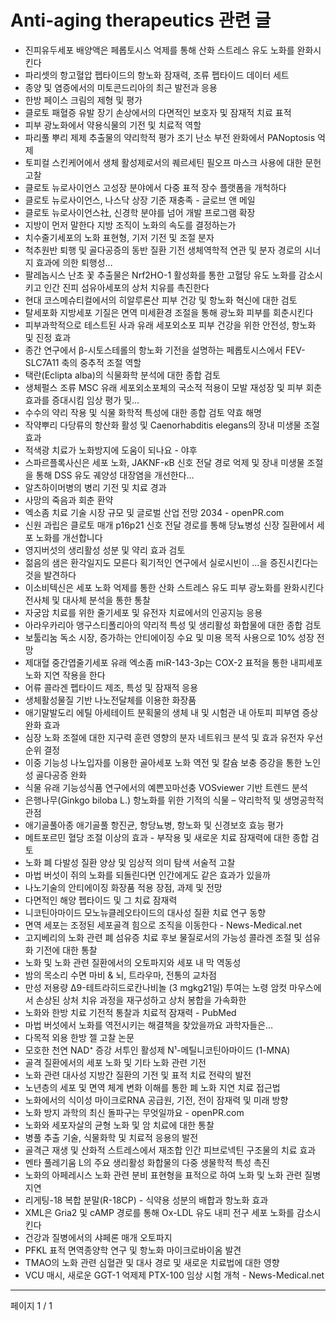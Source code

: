 # Anti-aging therapeutics 관련 글

- 진피유두세포 배양액은 페롭토시스 억제를 통해 산화 스트레스 유도 노화를 완화시킨다
- 파리셋의 항고혈압 펩타이드의 항노화 잠재력, 조류 펩타이드 데이터 세트
- 종양 및 염증에서의 미토콘드리아의 최근 발전과 응용
- 한방 페이스 크림의 제형 및 평가
- 클로토 패혈증 유발 장기 손상에서의 다면적인 보호자 및 잠재적 치료 표적
- 피부 광노화에서 약용식물의 기전 및 치료적 역할
- 파리풀 뿌리 제제 추출물의 약리학적 평가 조기 난소 부전 완화에서 PANoptosis 억제
- 토피컬 스킨케어에서 생체 활성제로서의 퀘르세틴 필오프 마스크 사용에 대한 문헌 고찰
- 클로토 뉴로사이언스 고성장 분야에서 다중 표적 장수 플랫폼을 개척하다
- 클로토 뉴로사이언스, 나스닥 상장 기준 재충족 - 글로브 앤 메일
- 클로토 뉴로사이언스社, 신경학 분야를 넘어 개발 프로그램 확장
- 지방이 먼저 말한다 지방 조직이 노화의 속도를 결정하는가
- 치수줄기세포의 노화 표현형, 기저 기전 및 조절 분자
- 척추원반 퇴행 및 골다공증의 동반 질환 기전 생체역학적 연관 및 분자 경로의 시너지 효과에 의한 퇴행성…
- 팔레놉시스 난초 꽃 추출물은 Nrf2HO-1 활성화를 통한 고혈당 유도 노화를 감소시키고 인간 진피 섬유아세포의 상처 치유를 촉진한다
- 현대 코스메슈티컬에서의 히알루론산 피부 건강 및 항노화 혁신에 대한 검토
- 탈세포화 지방세포 기질은 면역 미세환경 조절을 통해 광노화 피부를 회춘시킨다
- 피부과학적으로 테스트된 사과 유래 세포외소포 피부 건강을 위한 안전성, 항노화 및 진정 효과
- 종간 연구에서 β-시토스테롤의 항노화 기전을 설명하는 페롭토시스에서 FEV-SLC7A11 축의 중추적 조절 역할
- 택란(Eclipta alba)의 식물화학 분석에 대한 종합 검토
- 생체펄스 조류 MSC 유래 세포외소포체의 국소적 적용이 모발 재성장 및 피부 회춘 효과를 증대시킴 임상 평가 및…
- 수수의 약리 작용 및 식물 화학적 특성에 대한 종합 검토 약효 해명
- 작약뿌리 다당류의 항산화 활성 및 Caenorhabditis elegans의 장내 미생물 조절 효과
- 적색광 치료가 노화방지에 도움이 되나요 - 야후
- 스파르플록사신은 세포 노화, JAKNF-κB 신호 전달 경로 억제 및 장내 미생물 조절을 통해 DSS 유도 궤양성 대장염을 개선한다…
- 알츠하이머병의 병리 기전 및 치료 경과
- 사망의 죽음과 회춘 환약
- 엑소좀 치료 기술 시장 규모 및 글로벌 산업 전망 2034 - openPR.com
- 신원 과립은 클로토 매개 p16p21 신호 전달 경로를 통해 당뇨병성 신장 질환에서 세포 노화를 개선합니다
- 영지버섯의 생리활성 성분 및 약리 효과 검토
- 젊음의 샘은 환각일지도 모른다 획기적인 연구에서 실로시빈이 …을 증진시킨다는 것을 발견하다
- 이소비텍신은 세포 노화 억제를 통한 산화 스트레스 유도 피부 광노화를 완화시킨다 전사체 및 대사체 분석을 통한 통찰
- 자궁암 치료를 위한 줄기세포 및 유전자 치료에서의 인공지능 응용
- 아라우카리아 앵구스티폴리아의 약리적 특성 및 생리활성 화합물에 대한 종합 검토
- 보툴리눔 독소 시장, 증가하는 안티에이징 수요 및 미용 목적 사용으로 10% 성장 전망
- 제대혈 중간엽줄기세포 유래 엑소좀 miR-143-3p는 COX-2 표적을 통한 내피세포 노화 지연 작용을 한다
- 어류 콜라겐 펩타이드 제조, 특성 및 잠재적 응용
- 생체활성물질 기반 나노전달체를 이용한 화장품
- 애기말발도리 에틸 아세테이트 분획물의 생체 내 및 시험관 내 아토피 피부염 증상 완화 효과
- 심장 노화 조절에 대한 지구력 훈련 영향의 분자 네트워크 분석 및 효과 유전자 우선 순위 결정
- 이중 기능성 나노입자를 이용한 골아세포 노화 역전 및 칼슘 보충 증강을 통한 노인성 골다공증 완화
- 식물 유래 기능성식품 연구에서의 예쁜꼬마선충 VOSviewer 기반 트렌드 분석
- 은행나무(Ginkgo biloba L.) 항노화를 위한 기적의 식물 – 약리학적 및 생명공학적 관점
- 애기골풀아종 애기골풀 항진균, 항당뇨병, 항노화 및 신경보호 효능 평가
- 메트포르민 혈당 조절 이상의 효과 - 부작용 및 새로운 치료 잠재력에 대한 종합 검토
- 노화 폐 다발성 질환 양상 및 임상적 의미 탐색 서술적 고찰
- 마법 버섯이 쥐의 노화를 되돌린다면 인간에게도 같은 효과가 있을까
- 나노기술의 안티에이징 화장품 적용 장점, 과제 및 전망
- 다면적인 해양 펩타이드 및 그 치료 잠재력
- 니코틴아마이드 모노뉴클레오타이드의 대사성 질환 치료 연구 동향
- 면역 세포는 조정된 세포골격 힘으로 조직을 이동한다 - News-Medical.net
- 고지베리의 노화 관련 폐 섬유증 치료 후보 물질로서의 가능성 콜라겐 조절 및 섬유화 기전에 대한 통찰
- 노화 및 노화 관련 질환에서의 오토파지와 세포 내 막 역동성
- 밤의 목소리 수면 마비 & 뇌, 트라우마, 전통의 교차점
- 만성 저용량 Δ9-테트라히드로칸나비놀 (3 mgkg21일) 투여는 노령 암컷 마우스에서 손상된 상처 치유 과정을 재구성하고 상처 봉합을 가속화한
- 노화와 한방 치료 기전적 통찰과 치료적 잠재력 - PubMed
- 마법 버섯에서 노화를 역전시키는 해결책을 찾았을까요 과학자들은…
- 다목적 외용 한방 젤 고찰 논문
- 모호한 천연 NAD⁺ 증강 서투인 활성제 N¹-메틸니코틴아마이드 (1-MNA)
- 골격 질환에서의 세포 노화 및 기타 노화 관련 기전
- 노화 관련 대사성 지방간 질환의 기전 및 표적 치료 전략의 발전
- 노년층의 세포 및 면역 체계 변화 이해를 통한 폐 노화 지연 치료 접근법
- 노화에서의 식이성 마이크로RNA 공급원, 기전, 전이 잠재력 및 미래 방향
- 노화 방지 과학의 최신 돌파구는 무엇일까요 - openPR.com
- 노화와 세포자살의 균형 노화 및 암 치료에 대한 통찰
- 병풀 추출 기술, 식물화학 및 치료적 응용의 발전
- 골격근 재생 및 산화적 스트레스에서 재조합 인간 피브로넥틴 구조물의 치료 효과
- 멘타 풀레기움 L의 주요 생리활성 화합물의 다중 생물학적 특성 촉진
- 노화의 아페레시스 노화 관련 분비 표현형을 표적으로 하여 노화 및 노화 관련 질병 지연
- 리게팅-18 복합 분말(R-18CP) - 식약용 성분의 배합과 항노화 효과
- XML은 Gria2 및 cAMP 경로를 통해 Ox-LDL 유도 내피 전구 세포 노화를 감소시킨다
- 건강과 질병에서의 샤페론 매개 오토파지
- PFKL 표적 면역종양학 연구 및 항노화 마이크로바이옴 발견
- TMAO의 노화 관련 심혈관 및 대사 경로 및 새로운 치료법에 대한 영향
- VCU 매시, 새로운 GGT-1 억제제 PTX-100 임상 시험 개척 - News-Medical.net

---
페이지 1 / 1
